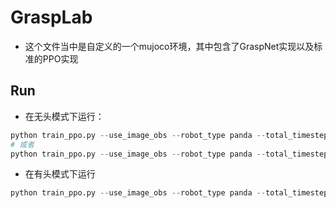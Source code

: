 # GraspLab
- 这个文件当中是自定义的一个mujoco环境，其中包含了GraspNet实现以及标准的PPO实现

## Run

- 在无头模式下运行：
```python
python train_ppo.py --use_image_obs --robot_type panda --total_timesteps 500000
# 或者 
python train_ppo.py --use_image_obs --robot_type panda --total_timesteps 500000 --headless
```
- 在有头模式下运行
```python
python train_ppo.py --use_image_obs --robot_type panda --total_timesteps 500000 --with_display
```